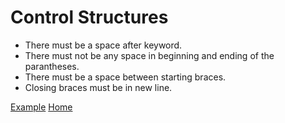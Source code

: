 # Control Structures
* There must be a space after keyword.
* There must not be any space in beginning and ending of the parantheses.
* There must be a space between starting braces.
* Closing braces must be in new line.

[Example](../examples/control.md)
[Home](../index.md)
